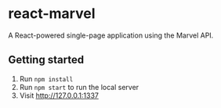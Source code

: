# react-marvel
A React-powered single-page application using the Marvel API.
## Getting started
 1. Run `npm install`
 2. Run `npm start` to run the local server
 3. Visit http://127.0.0.1:1337